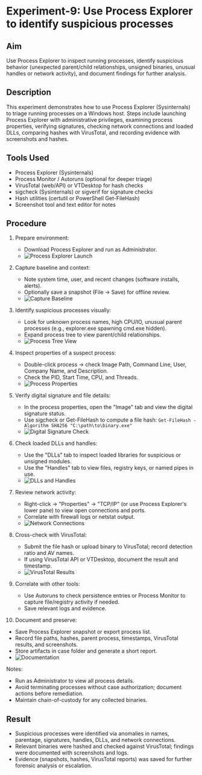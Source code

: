 # Experiment-9: Use Process Explorer to identify suspicious processes

## Aim
Use Process Explorer to inspect running processes, identify suspicious behavior (unexpected parent/child relationships, unsigned binaries, unusual handles or network activity), and document findings for further analysis.

## Description
This experiment demonstrates how to use Process Explorer (Sysinternals) to triage running processes on a Windows host. Steps include launching Process Explorer with administrative privileges, examining process properties, verifying signatures, checking network connections and loaded DLLs, comparing hashes with VirusTotal, and recording evidence with screenshots and hashes.

## Tools Used
- Process Explorer (Sysinternals)
- Process Monitor / Autoruns (optional for deeper triage)
- VirusTotal (web/API) or VTDesktop for hash checks
- sigcheck (Sysinternals) or sigverif for signature checks
- Hash utilities (certutil or PowerShell Get-FileHash)
- Screenshot tool and text editor for notes

## Procedure
1. Prepare environment:
   - Download Process Explorer and run as Administrator.
   - ![Process Explorer Launch](Screenshot%209/Screenshot%202025-10-28%20000837.png)

2. Capture baseline and context:
   - Note system time, user, and recent changes (software installs, alerts).
   - Optionally save a snapshot (File → Save) for offline review.
   - ![Capture Baseline](Screenshot%209/Screenshot%202025-10-28%20000901.png)

3. Identify suspicious processes visually:
   - Look for unknown process names, high CPU/IO, unusual parent processes (e.g., explorer.exe spawning cmd.exe hidden).
   - Expand process tree to view parent/child relationships.
   - ![Process Tree View](Screenshot%209/Screenshot%202025-10-28%20000919.png)

4. Inspect properties of a suspect process:
   - Double-click process → check Image Path, Command Line, User, Company Name, and Description.
   - Check the PID, Start Time, CPU, and Threads.
   - ![Process Properties](Screenshot%209/Screenshot%202025-10-28%20001049.png)

5. Verify digital signature and file details:
   - In the process properties, open the "Image" tab and view the digital signature status.
   - Use sigcheck or Get-FileHash to compute a file hash: `Get-FileHash -Algorithm SHA256 "C:\path\to\binary.exe"`
   - ![Digital Signature Check](Screenshot%209/Screenshot%202025-10-28%20001133.png)

6. Check loaded DLLs and handles:
   - Use the "DLLs" tab to inspect loaded libraries for suspicious or unsigned modules.
   - Use the "Handles" tab to view files, registry keys, or named pipes in use.
   - ![DLLs and Handles](Screenshot%209/Screenshot%202025-10-28%20001224.png)

7. Review network activity:
   - Right-click → "Properties" → "TCP/IP" (or use Process Explorer's lower pane) to view open connections and ports.
   - Correlate with firewall logs or netstat output.
   - ![Network Connections](Screenshot%209/Screenshot%202025-10-28%20001305.png)

8. Cross-check with VirusTotal:
   - Submit the file hash or upload binary to VirusTotal; record detection ratio and AV names.
   - If using VirusTotal API or VTDesktop, document the result and timestamp.
   - ![VirusTotal Results](Screenshot%209/Screenshot%202025-10-28%20001404.png)

9. Correlate with other tools:
   - Use Autoruns to check persistence entries or Process Monitor to capture file/registry activity if needed.
   - Save relevant logs and evidence.

10. Document and preserve:
   - Save Process Explorer snapshot or export process list.
   - Record file paths, hashes, parent process, timestamps, VirusTotal results, and screenshots.
   - Store artifacts in case folder and generate a short report.
   - ![Documentation](<Screenshot%209/Screenshot%202025-10-28%20001432.png>)

Notes:
- Run as Administrator to view all process details.
- Avoid terminating processes without case authorization; document actions before remediation.
- Maintain chain-of-custody for any collected binaries.

## Result
- Suspicious processes were identified via anomalies in names, parentage, signatures, handles, DLLs, and network connections.
- Relevant binaries were hashed and checked against VirusTotal; findings were documented with screenshots and logs.
- Evidence (snapshots, hashes, VirusTotal reports) was saved for further forensic analysis or escalation.
